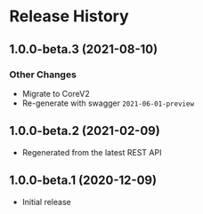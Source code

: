 # Release History

## 1.0.0-beta.3 (2021-08-10)

### Other Changes

- Migrate to CoreV2
- Re-generate with swagger `2021-06-01-preview`

## 1.0.0-beta.2 (2021-02-09)

- Regenerated from the latest REST API

## 1.0.0-beta.1 (2020-12-09)

- Initial release
